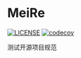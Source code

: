 # MeiRe

[![LICENSE](https://img.shields.io/github/license/Mei-Zhao/MeiRe.svg)](https://github.com/Mei-Zhao/MeiRe/blob/master/LICENSE)
[![codecov](https://codecov.io/gh/Mei-Zhao/MeiRe/branch/master/graph/badge.svg)](https://codecov.io/gh/Mei-Zhao/MeiRe)


测试开源项目规范
